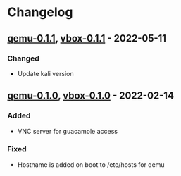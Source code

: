 # Changelog

## [qemu-0.1.1], [vbox-0.1.1] - 2022-05-11
### Changed
- Update kali version

## [qemu-0.1.0], [vbox-0.1.0] - 2022-02-14
### Added
- VNC server for guacamole access
### Fixed
- Hostname is added on boot to /etc/hosts for qemu

[qemu-0.1.0]: https://gitlab.ics.muni.cz/muni-kypo-images/kali/-/tree/qemu-0.1.0
[vbox-0.1.0]: https://gitlab.ics.muni.cz/muni-kypo-images/kali/-/tree/vbox-0.1.0
[qemu-0.1.1]: https://gitlab.ics.muni.cz/muni-kypo-images/kali/-/tree/qemu-0.1.1
[vbox-0.1.1]: https://gitlab.ics.muni.cz/muni-kypo-images/kali/-/tree/vbox-0.1.1
